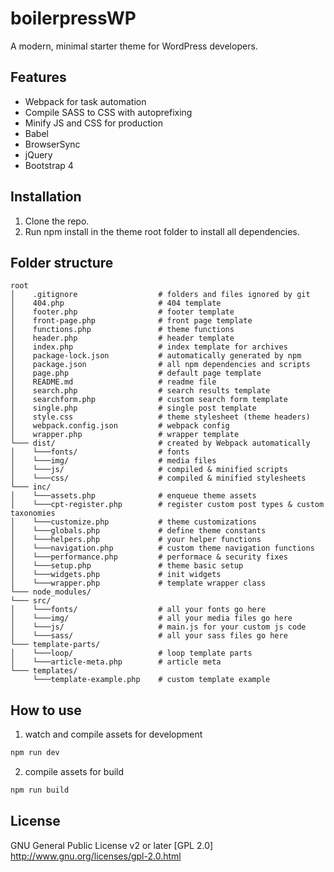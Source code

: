 # boilerpressWP
A modern, minimal starter theme for WordPress developers.

## Features
* Webpack for task automation
* Compile SASS to CSS with autoprefixing
* Minify JS and CSS for production
* Babel
* BrowserSync
* jQuery
* Bootstrap 4

## Installation
1. Clone the repo.
2. Run npm install in the theme root folder to install all dependencies.

## Folder structure

```
root
│    .gitignore                  # folders and files ignored by git
│    404.php                     # 404 template
│    footer.php                  # footer template
│    front-page.php              # front page template
│    functions.php               # theme functions
│    header.php                  # header template
│    index.php                   # index template for archives
│    package-lock.json           # automatically generated by npm  
│    package.json                # all npm dependencies and scripts
│    page.php                    # default page template
│    README.md                   # readme file
│    search.php                  # search results template
│    searchform.php              # custom search form template
│    single.php                  # single post template
│    style.css                   # theme stylesheet (theme headers)
│    webpack.config.json         # webpack config
│    wrapper.php                 # wrapper template
└─── dist/                       # created by Webpack automatically
│    └───fonts/                  # fonts
│    └───img/                    # media files
│    └───js/                     # compiled & minified scripts
│    └───css/                    # compiled & minified stylesheets  
└─── inc/             
│    └───assets.php              # enqueue theme assets
│    └───cpt-register.php        # register custom post types & custom taxonomies
│    └───customize.php           # theme customizations
│    └───globals.php             # define theme constants
│    └───helpers.php             # your helper functions
│    └───navigation.php          # custom theme navigation functions
│    └───performance.php         # performace & security fixes
│    └───setup.php               # theme basic setup
│    └───widgets.php             # init widgets
│    └───wrapper.php             # template wrapper class
└─── node_modules/
└─── src/
│    └───fonts/                  # all your fonts go here
│    └───img/                    # all your media files go here
│    └───js/                     # main.js for your custom js code
│    └───sass/                   # all your sass files go here
└─── template-parts/
│    └───loop/                   # loop template parts
│    └───article-meta.php        # article meta
└─── templates/
     └───template-example.php    # custom template example
```

## How to use
1. watch and compile assets for development
```javascript
npm run dev
```

2. compile assets for build
```javascript
npm run build
```

## License

GNU General Public License v2 or later
[GPL 2.0] http://www.gnu.org/licenses/gpl-2.0.html